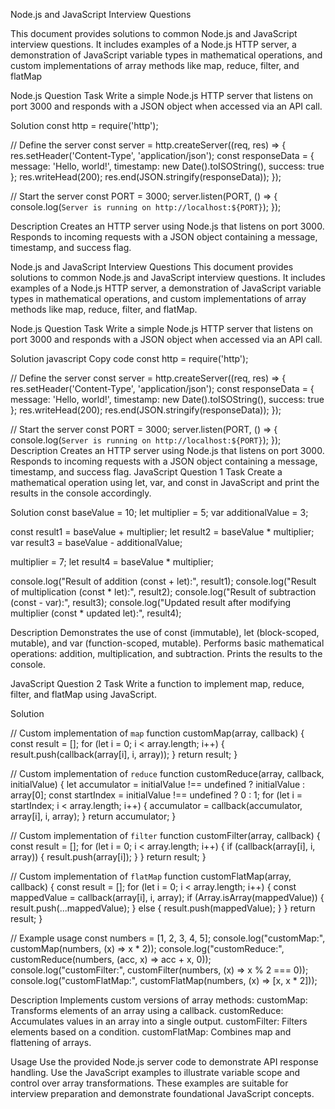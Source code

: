 Node.js and JavaScript Interview Questions

This document provides solutions to common Node.js and JavaScript interview questions. It includes examples of a Node.js HTTP server, a demonstration of JavaScript variable types in mathematical operations, and custom implementations of array methods like map, reduce, filter, and flatMap

Node.js Question
Task
Write a simple Node.js HTTP server that listens on port 3000 and responds with a JSON object when accessed via an API call.

Solution
const http = require('http');

// Define the server
const server = http.createServer((req, res) => {
    res.setHeader('Content-Type', 'application/json');
    const responseData = {
        message: 'Hello, world!',
        timestamp: new Date().toISOString(),
        success: true
    };
    res.writeHead(200);
    res.end(JSON.stringify(responseData));
});

// Start the server
const PORT = 3000;
server.listen(PORT, () => {
    console.log(`Server is running on http://localhost:${PORT}`);
});

Description
Creates an HTTP server using Node.js that listens on port 3000.
Responds to incoming requests with a JSON object containing a message, timestamp, and success flag.



Node.js and JavaScript Interview Questions
This document provides solutions to common Node.js and JavaScript interview questions. It includes examples of a Node.js HTTP server, a demonstration of JavaScript variable types in mathematical operations, and custom implementations of array methods like map, reduce, filter, and flatMap.

Node.js Question
Task
Write a simple Node.js HTTP server that listens on port 3000 and responds with a JSON object when accessed via an API call.

Solution
javascript
Copy code
const http = require('http');

// Define the server
const server = http.createServer((req, res) => {
    res.setHeader('Content-Type', 'application/json');
    const responseData = {
        message: 'Hello, world!',
        timestamp: new Date().toISOString(),
        success: true
    };
    res.writeHead(200);
    res.end(JSON.stringify(responseData));
});

// Start the server
const PORT = 3000;
server.listen(PORT, () => {
    console.log(`Server is running on http://localhost:${PORT}`);
});
Description
Creates an HTTP server using Node.js that listens on port 3000.
Responds to incoming requests with a JSON object containing a message, timestamp, and success flag.
JavaScript Question 1
Task
Create a mathematical operation using let, var, and const in JavaScript and print the results in the console accordingly.

Solution
const baseValue = 10;
let multiplier = 5;
var additionalValue = 3;

const result1 = baseValue + multiplier;
let result2 = baseValue * multiplier;
var result3 = baseValue - additionalValue;

multiplier = 7;
let result4 = baseValue * multiplier;

console.log("Result of addition (const + let):", result1);
console.log("Result of multiplication (const * let):", result2);
console.log("Result of subtraction (const - var):", result3);
console.log("Updated result after modifying multiplier (const * updated let):", result4);

Description
Demonstrates the use of const (immutable), let (block-scoped, mutable), and var (function-scoped, mutable).
Performs basic mathematical operations: addition, multiplication, and subtraction.
Prints the results to the console.

JavaScript Question 2
Task
Write a function to implement map, reduce, filter, and flatMap using JavaScript.

Solution

// Custom implementation of `map`
function customMap(array, callback) {
    const result = [];
    for (let i = 0; i < array.length; i++) {
        result.push(callback(array[i], i, array));
    }
    return result;
}

// Custom implementation of `reduce`
function customReduce(array, callback, initialValue) {
    let accumulator = initialValue !== undefined ? initialValue : array[0];
    const startIndex = initialValue !== undefined ? 0 : 1;
    for (let i = startIndex; i < array.length; i++) {
        accumulator = callback(accumulator, array[i], i, array);
    }
    return accumulator;
}

// Custom implementation of `filter`
function customFilter(array, callback) {
    const result = [];
    for (let i = 0; i < array.length; i++) {
        if (callback(array[i], i, array)) {
            result.push(array[i]);
        }
    }
    return result;
}

// Custom implementation of `flatMap`
function customFlatMap(array, callback) {
    const result = [];
    for (let i = 0; i < array.length; i++) {
        const mappedValue = callback(array[i], i, array);
        if (Array.isArray(mappedValue)) {
            result.push(...mappedValue);
        } else {
            result.push(mappedValue);
        }
    }
    return result;
}

// Example usage
const numbers = [1, 2, 3, 4, 5];
console.log("customMap:", customMap(numbers, (x) => x * 2));
console.log("customReduce:", customReduce(numbers, (acc, x) => acc + x, 0));
console.log("customFilter:", customFilter(numbers, (x) => x % 2 === 0));
console.log("customFlatMap:", customFlatMap(numbers, (x) => [x, x * 2]));


Description
Implements custom versions of array methods:
customMap: Transforms elements of an array using a callback.
customReduce: Accumulates values in an array into a single output.
customFilter: Filters elements based on a condition.
customFlatMap: Combines map and flattening of arrays.


Usage
Use the provided Node.js server code to demonstrate API response handling.
Use the JavaScript examples to illustrate variable scope and control over array transformations.
These examples are suitable for interview preparation and demonstrate foundational JavaScript concepts.
